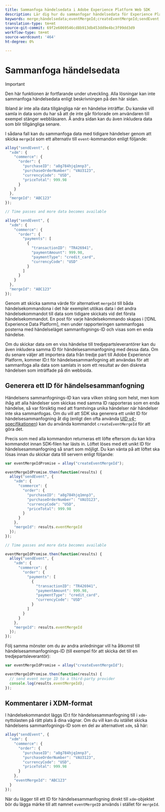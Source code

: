 ```yaml
---
title: Sammanfoga händelsedata i Adobe Experience Platform Web SDK
description: Lär dig hur du sammanfogar händelsedata för Experience Platform Web SDK
keywords: merge;händelsedata;eventMergeId;createEventMergeId;sendEvent;mergeId;merge id;eventMergeIdPromise; Koppla ID-löfte;
translation-type: tm+mt
source-git-commit: 69f2e6069546cd8b913db453dd9e4bc3f99dd3d9
workflow-type: tm+mt
source-wordcount: '464'
ht-degree: 0%

---
```



# Sammanfoga händelsedata

>[!IMPORTANT]
>
>Den här funktionen är fortfarande under utveckling. Alla lösningar kan inte sammanfoga händelsedata enligt beskrivningen på den här sidan.

Ibland är inte alla data tillgängliga när en händelse inträffar. Du kanske vill samla in data som du har så att de inte går förlorade om användaren till exempel stänger webbläsaren. Å andra sidan kan du även inkludera data som blir tillgängliga senare.

I sådana fall kan du sammanfoga data med tidigare händelser genom att skicka `mergeId` som ett alternativ till `event`-kommandon enligt följande:

```javascript
alloy("sendEvent", {
  "xdm": {
    "commerce": {
      "order": {
        "purchaseID": "a8g784hjq1mnp3",
        "purchaseOrderNumber": "VAU3123",
        "currencyCode": "USD",
        "priceTotal": 999.98
      }
    }
  },
  "mergeId": "ABC123"
});

// Time passes and more data becomes available

alloy("sendEvent", {
  "xdm": {
    "commerce": {
      "order": {
        "payments": [
          {
            "transactionID": "TR426941",
            "paymentAmount": 999.98,
            "paymentType": "credit_card",
            "currencyCode": "USD"
          }
        ]
      }
    }
  },
  "mergeId": "ABC123"
});
```

Genom att skicka samma värde för alternativet `mergeId` till båda händelsekommandona i det här exemplet utökas data i det andra händelsekommandot till data som tidigare skickats vid det första händelsekommandot. En post för varje händelsekommando skapas i [!DNL Experience Data Platform], men under rapporteringen sammanfogas posterna med händelseläget sammanfognings-ID och visas som en enda händelse.

Om du skickar data om en viss händelse till tredjepartsleverantörer kan du även inkludera samma ID för händelsesammanfogning med dessa data. Om du senare väljer att importera data från tredje part till Adobe Experience Platform, kommer ID:t för händelsesammanfogning att användas för att sammanfoga alla data som samlats in som ett resultat av den diskreta händelsen som inträffade på din webbsida.

## Generera ett ID för händelsesammanfogning

Händelsens sammanfognings-ID kan vara vilken sträng som helst, men kom ihåg att alla händelser som skickas med samma ID rapporteras som en enda händelse, så var försiktig med att framtvinga unika händelser när händelser inte ska sammanfogas. Om du vill att SDK ska generera ett unikt ID för händelsesammanfogning åt dig (enligt den ofta använda [UID v4-specifikationen](https://www.ietf.org/rfc/rfc4122.txt)) kan du använda kommandot `createEventMergeId` för att göra det.

Precis som med alla kommandon returneras ett löfte eftersom du kan köra kommandot innan SDK-filen har lästs in. Löftet löses med ett unikt ID för händelsesammanfogning så snart som möjligt. Du kan vänta på att löftet ska lösas innan du skickar data till servern enligt följande:

```javascript
var eventMergeIdPromise = alloy("createEventMergeId");

eventMergeIdPromise.then(function(results) {
  alloy("sendEvent", {
    "xdm": {
      "commerce": {
        "order": {
          "purchaseID": "a8g784hjq1mnp3",
          "purchaseOrderNumber": "VAU3123",
          "currencyCode": "USD",
          "priceTotal": 999.98
        }
      }
    },
    "mergeId": results.eventMergeId
  });
});

// Time passes and more data becomes available

eventMergeIdPromise.then(function(results) {
  alloy("sendEvent", {
    "xdm": {
      "commerce": {
        "order": {
          "payments": [
            {
              "transactionID": "TR426941",
              "paymentAmount": 999.98,
              "paymentType": "credit_card",
              "currencyCode": "USD"
            }
          ]
        }
      }
    },
    "mergeId": results.eventMergeId
  });
});
```

Följ samma mönster om du av andra anledningar vill ha åtkomst till händelsesammanfognings-ID (till exempel för att skicka det till en tredjepartsleverantör):

```javascript
var eventMergeIdPromise = alloy("createEventMergeId");

eventMergeIdPromise.then(function(results) {
  // send event merge ID to a third-party provider
  console.log(results.eventMergeId);
});
```

## Kommentarer i XDM-format

I händelsekommandot läggs ID:t för händelsesammanfogning till i `xdm`-nyttolasten på rätt plats å dina vägnar.  Om du vill kan du istället skicka händelsens sammanfognings-ID som en del av alternativet `xdm`, så här:

```javascript
alloy("sendEvent", {
  "xdm": {
    "commerce": {
      "order": {
        "purchaseID": "a8g784hjq1mnp3",
        "purchaseOrderNumber": "VAU3123",
        "currencyCode": "USD",
        "priceTotal": 999.98
      }
    },
    "eventMergeId": "ABC123"
  }
});
```

När du lägger till ett ID för händelsesammanfogning direkt till `xdm`-objektet bör du lägga märke till att namnet `eventMergeID` används i stället för `mergeId`.
